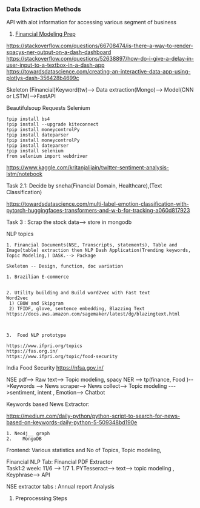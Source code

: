 ### Data Extraction Methods

API with alot information for accessing various segment of business
1. [Financial Modeling Prep](https://site.financialmodelingprep.com/)








https://stackoverflow.com/questions/66708474/is-there-a-way-to-render-spacys-ner-output-on-a-dash-dashboard
https://stackoverflow.com/questions/52638897/how-do-i-give-a-delay-in-user-input-to-a-textbox-in-a-dash-app
https://towardsdatascience.com/creating-an-interactive-data-app-using-plotlys-dash-356428b4699c




Skeleton
(Financial)Keyword(tw)--> Data extraction(Mongo)--> Model(CNN or LSTM)-->FastAPI

Beautifulsoup
Requests
Selenium
```
!pip install bs4
!pip install --upgrade kiteconnect
!pip install moneycontrolPy
!pip install dateparser
!pip install moneycontrolPy
!pip install dateparser
!pip install selenium
from selenium import webdriver
```

https://www.kaggle.com/kritanjalijain/twitter-sentiment-analysis-lstm/notebook


Task 2.1: Decide by sneha(Financial Domain, Healthcare),(Text Classification) 

https://towardsdatascience.com/multi-label-emotion-classification-with-pytorch-huggingfaces-transformers-and-w-b-for-tracking-a060d817923

Task 3 : Scrap the stock data--> store in mongodb



NLP topics
 
	1. Financial Documents(NSE, Transcripts, statements), Table and Image(table) extraction then NLP Dash Application(Trending keywords, Topic Modeling,) DASK.--> Package
          
	Skeleton -- Design, function, doc variation 

	1. Brazilian E-commerce 
	
	
	2. Utility building and Build word2vec with Fast text 
	Word2vec 
	 1) CBOW and Skipgram
	 2) TFIDF, glove, sentence embedding, Blazzing Text
	https://docs.aws.amazon.com/sagemaker/latest/dg/blazingtext.html
	 
	
	
	3.  Food NLP prototype 
	
	https://www.ifpri.org/topics
	https://fas.org.in/
	https://www.ifpri.org/topic/food-security
	

India Food Security
https://nfsa.gov.in/



NSE pdf--> Raw text--> Topic modeling, spacy NER --> tp(finance, Food  )-->Keywords --> News scraper--> News collect--> Topic modeling --->sentiment, intent , Emotion--> Chatbot


Keywords based News Extractor:

https://medium.com/daily-python/python-script-to-search-for-news-based-on-keywords-daily-python-5-509348bd190e


	1. Neo4j__ graph 
    2.    MongoDB

Frontend: Various  statistics and No of Topics, Topic modeling,

Financial NLP 
Tab: Financial PDF Extractor  
Task1:2 week: 11/6 --> 1/7
	1. PYTesseract--> text--> topic modeling , Keyphrase--> API
	

NSE extractor
 tabs : Annual report Analysis


1) Preprocessing Steps

